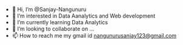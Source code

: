 - 👋 Hi, I’m @Sanjay-Nangunuru
- 👀 I’m interested in Data Aanalytics and Web development
- 🌱 I’m currently learning Data Analytics
- 💞️ I’m looking to collaborate on ...
- 📫 How to reach me my gmail id nangunurusanjay123@gmail.com

<!---
Sanjay-Nangunuru/Sanjay-Nangunuru is a ✨ special ✨ repository because its `README.md` (this file) appears on your GitHub profile.
You can click the Preview link to take a look at your changes.
--->

